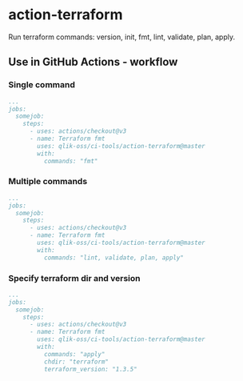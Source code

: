 # action-terraform

Run terraform commands: version, init, fmt, lint, validate, plan, apply.

## Use in GitHub Actions - workflow

### Single command
```yaml
...
jobs:
  somejob:
    steps:
      - uses: actions/checkout@v3
      - name: Terraform fmt
        uses: qlik-oss/ci-tools/action-terraform@master
        with:
          commands: "fmt"
```

### Multiple commands
```yaml
...
jobs:
  somejob:
    steps:
      - uses: actions/checkout@v3
      - name: Terraform fmt
        uses: qlik-oss/ci-tools/action-terraform@master
        with:
          commands: "lint, validate, plan, apply"
```

### Specify terraform dir and version
```yaml
...
jobs:
  somejob:
    steps:
      - uses: actions/checkout@v3
      - name: Terraform fmt
        uses: qlik-oss/ci-tools/action-terraform@master
        with:
          commands: "apply"
          chdir: "terraform"
          terraform_version: "1.3.5"
```

